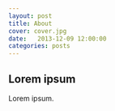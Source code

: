 ```yaml
---
layout: post
title: About
cover: cover.jpg
date:   2013-12-09 12:00:00
categories: posts
---
```


## Lorem ipsum

Lorem ipsum.
